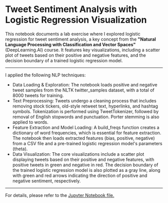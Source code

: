 # Tweet Sentiment Analysis with Logistic Regression Visualization

This notebook documents a lab exercise where I explored logistic regression for tweet sentiment analysis, a key concept from the **"Natural Language Processing with Classification and Vector Spaces"** (DeepLearning.AI) course. It features key visualizations, including a scatter plot of tweets based on their positive and negative features, and the decision boundary of a trained logistic regression model.

---
I applied the following NLP techniques:
* Data Loading & Exploration: The notebook loads positive and negative tweet samples from the NLTK twitter_samples dataset, with a total of 8000 tweets for training.
* Text Preprocessing: Tweets undergo a cleaning process that includes removing stock tickers, old-style retweet text, hyperlinks, and hashtag symbols. Tokenization is performed using TweetTokenizer, followed by removal of English stopwords and punctuation. Porter stemming is also applied to words.
* Feature Extraction and Model Loading: A build_freqs function creates a dictionary of word frequencies, which is essential for feature extraction. The notebook then loads extracted features (bias, positive, negative) from a CSV file and a pre-trained logistic regression model's parameters (theta).
* Data Visualization: The core visualizations include a scatter plot displaying tweets based on their positive and negative features, with positive tweets in green and negative in red. The decision boundary of the trained logistic regression model is also plotted as a gray line, along with green and red arrows indicating the direction of positive and negative sentiment, respectively.
  
---
For details, please refer to the [Jupyter Notebook file.](https://github.com/larisanti/tweet-logistic-regression-nlp.ipynb/blob/main/tweet_logistic_regression_nlp.ipynb)
